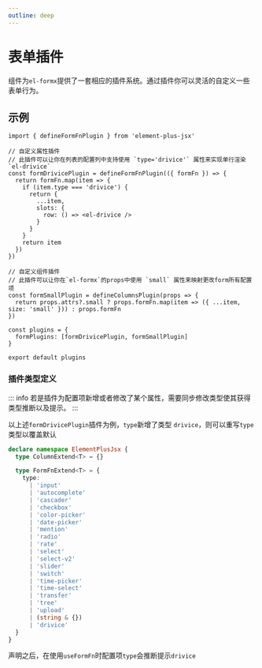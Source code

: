 ```yaml
---
outline: deep
---
```


# 表单插件

组件为`el-formx`提供了一套相应的插件系统。通过插件你可以灵活的自定义一些表单行为。

## 示例

```tsx
import { defineFormFnPlugin } from 'element-plus-jsx'

// 自定义属性插件
// 此插件可以让你在列表的配置列中支持使用 `type='drivice'` 属性来实现单行渲染`el-drivice`
const formDrivicePlugin = defineFormFnPlugin(({ formFn }) => {
  return formFn.map(item => {
    if (item.type === 'drivice') {
      return {
        ...item,
        slots: {
          row: () => <el-drivice />
        }
      }
    }
    return item
  })
})

// 自定义组件插件
// 此插件可以让你在`el-formx`的props中使用 `small` 属性来映射更改form所有配置项
const formSmallPlugin = defineColumnsPlugin(props => {
  return props.attrs?.small ? props.formFn.map(item => ({ ...item, size: 'small' })) : props.formFn
})

const plugins = {
  formPlugins: [formDrivicePlugin, formSmallPlugin]
}

export default plugins
```

### 插件类型定义

::: info
若是插件为配置项新增或者修改了某个属性，需要同步修改类型使其获得类型推断以及提示。
:::

以上述`formDrivicePlugin`插件为例，`type`新增了类型 `drivice`，则可以重写`type`类型以覆盖默认

```typescript
declare namespace ElementPlusJsx {
  type ColumnExtend<T> = {}

  type FormFnExtend<T> = {
    type:
      | 'input'
      | 'autocomplete'
      | 'cascader'
      | 'checkbox'
      | 'color-picker'
      | 'date-picker'
      | 'mention'
      | 'radio'
      | 'rate'
      | 'select'
      | 'select-v2'
      | 'slider'
      | 'switch'
      | 'time-picker'
      | 'time-select'
      | 'transfer'
      | 'tree'
      | 'upload'
      | (string & {})
      | 'drivice'
  }
}
```

声明之后，在使用`useFormFn`时配置项`type`会推断提示`drivice`
